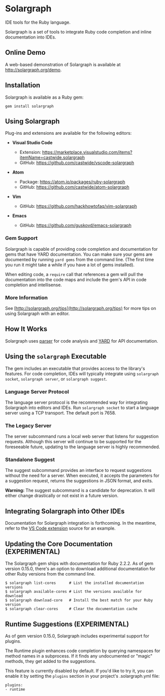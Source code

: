 # Solargraph

IDE tools for the Ruby language.

Solargraph is a set of tools to integrate Ruby code completion and inline documentation into IDEs.

## Online Demo

A web-based demonstration of Solargraph is available at http://solargraph.org/demo.

## Installation

Solargraph is available as a Ruby gem:

    gem install solargraph

## Using Solargraph

Plug-ins and extensions are available for the following editors:

* **Visual Studio Code**
    * Extension: https://marketplace.visualstudio.com/items?itemName=castwide.solargraph
    * GitHub: https://github.com/castwide/vscode-solargraph

* **Atom**
    * Package: https://atom.io/packages/ruby-solargraph
    * GitHub: https://github.com/castwide/atom-solargraph

* **Vim**
    * GitHub: https://github.com/hackhowtofaq/vim-solargraph

* **Emacs**
    * GitHub: https://github.com/guskovd/emacs-solargraph

### Gem Support

Solargraph is capable of providing code completion and documentation for gems that have YARD documentation. You can make sure your gems are documented by running `yard gems` from the command line. (The first time you run it might take a while if you have a lot of gems installed).

When editing code, a `require` call that references a gem will pull the documentation into the code maps and include the gem's API in code completion and intellisense.

### More Information

See [http://solargraph.org/tips](http://solargraph.org/tips) for more tips on using Solargraph with an editor.

## How It Works

Solargraph uses [parser](https://github.com/whitequark/parser) for code analysis and [YARD](https://github.com/lsegal/yard) for API documentation.

## Using the `solargraph` Executable

The gem includes an executable that provides access to the library's features. For code completion, IDEs will typically integrate using `solargraph socket`, `solargraph server`, or `solargraph suggest`.

### Language Server Protocol

The language server protocol is the recommended way for integrating Solargraph into editors and IDEs. Run `solargraph socket` to start a language server using
a TCP transport. The default port is 7658.

### The Legacy Server

The server subcommand runs a local web server that listens for suggestion requests. Although this server will continue to be supported for the foreseeable future,
updating to the language server is highly recommended.

### Standalone Suggest

The suggest subcommand provides an interface to request suggestions without the need for a server. When executed, it accepts the parameters for a suggestion request, returns the suggestions in JSON format, and exits.

**Warning:** The suggest subcommand is a candidate for deprecation. It will either change drastically or not exist in a future version.

## Integrating Solargraph into Other IDEs

Documentation for Solargraph integration is forthcoming. In the meantime, refer to the [VS Code extension](https://github.com/castwide/vscode-solargraph) source for an example.

## Updating the Core Documentation (EXPERIMENTAL)

The Solargraph gem ships with documentation for Ruby 2.2.2. As of gem version 0.15.0, there's an option to download additional documentation for other Ruby versions from the command line.

    $ solargraph list-cores      # List the installed documentation versions
    $ solargraph available-cores # List the versions available for download
    $ solargraph download-core   # Install the best match for your Ruby version
    $ solargraph clear-cores     # Clear the documentation cache

## Runtime Suggestions (EXPERIMENTAL)

As of gem version 0.15.0, Solargraph includes experimental support for plugins.

The Runtime plugin enhances code completion by querying namespaces for method names in a subprocess. If it finds any undocumented or "magic" methods, they get added to the suggestions.

This feature is currently disabled by default. If you'd like to try it, you can enable it by setting the `plugins` section in your project's .solargraph.yml file:

    plugins:
    - runtime
